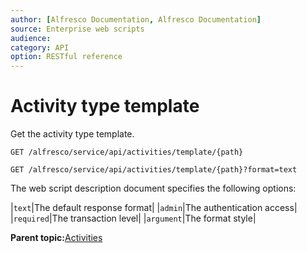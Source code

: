 ```yaml
---
author: [Alfresco Documentation, Alfresco Documentation]
source: Enterprise web scripts
audience: 
category: API
option: RESTful reference
---
```


# Activity type template

Get the activity type template.

`GET /alfresco/service/api/activities/template/{path}`

`GET /alfresco/service/api/activities/template/{path}?format=text`

The web script description document specifies the following options:

|`text`|The default response format|
|`admin`|The authentication access|
|`required`|The transaction level|
|`argument`|The format style|

**Parent topic:**[Activities](../references/RESTful-Activities.md)

